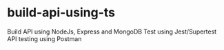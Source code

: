 # build-api-using-ts
 Build API using NodeJs, Express and MongoDB 
 Test using Jest/Supertest 
 API testing using Postman
